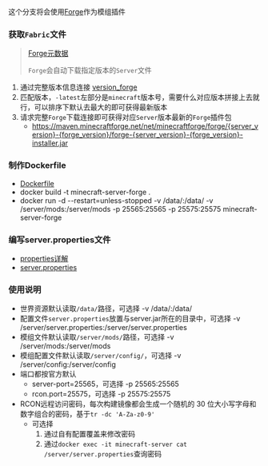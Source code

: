 这个分支将会使用[Forge](https://files.minecraftforge.net/net/minecraftforge/forge/)作为模组插件
### 获取`Fabric`文件
> [Forge元数据](https://files.minecraftforge.net/net/minecraftforge/forge/promotions_slim.json)
> 
> `Forge`会自动下载指定版本的`Server`文件
1. 通过完整版本信息连接 [version_forge](https://files.minecraftforge.net/net/minecraftforge/forge/promotions_slim.json)
2. 匹配版本，`-latest`左部分是`minecraft`版本号，需要什么对应版本拼接上去就行，可以排序下默认去最大的即可获得最新版本
3. 请求完整`Forge`下载连接即可获得对应`Server`版本最新的`Forge`插件包
   - https://maven.minecraftforge.net/net/minecraftforge/forge/{server_version}-{forge_version}/forge-{server_version}-{forge_version}-installer.jar

### 制作Dockerfile
- [Dockerfile](Dockerfile)
- docker build -t minecraft-server-forge .
- docker run -d --restart=unless-stopped -v /data/:/data/ -v /server/mods:/server/mods -p 25565:25565 -p 25575:25575 minecraft-server-forge

### 编写server.properties文件
- [properties详解](https://minecraft.fandom.com/zh/wiki/Server.properties)
- [server.properties](server.properties)

### 使用说明
- 世界资源默认读取`/data/`路径，可选择 -v /data/:/data/
- 配置文件`server.properties`放置与server.jar所在的目录中，可选择 -v /server/server.properties:/server/server.properties
- 模组文件默认读取`/server/mods/`路径，可选择 -v /server/mods:/server/mods
- 模组配置文件默认读取`/server/config/`，可选择 -v /server/config:/server/config
- 端口都按官方默认
  - server-port=25565，可选择 -p 25565:25565
  - rcon.port=25575，可选择 -p 25575:25575
- RCON远程访问密码，每次构建镜像都会生成一个随机的 30 位大小写字母和数字组合的密码，基于`tr -dc 'A-Za-z0-9'`
  - 可选择
    1. 通过自有配置覆盖来修改密码
    2. 通过`docker exec -it minecraft-server cat /server/server.properties`查询密码
